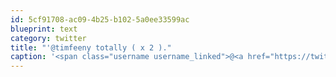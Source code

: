 ```yaml
---
id: 5cf91708-ac09-4b25-b102-5a0ee33599ac
blueprint: text
category: twitter
title: "'@timfeeny totally ( x 2 )."
caption: '<span class="username username_linked">@<a href="https://twitter.com/timfeeny" title="Tim Feeny">timfeeny</a></span> totally ( x 2 ).'
---
```

